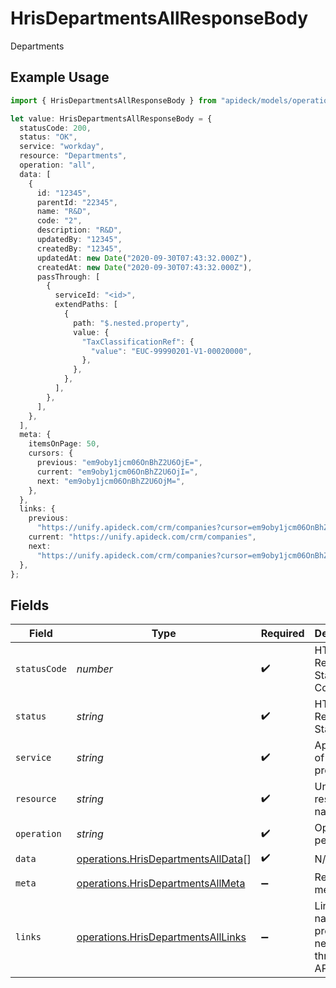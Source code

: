 # HrisDepartmentsAllResponseBody

Departments

## Example Usage

```typescript
import { HrisDepartmentsAllResponseBody } from "apideck/models/operations";

let value: HrisDepartmentsAllResponseBody = {
  statusCode: 200,
  status: "OK",
  service: "workday",
  resource: "Departments",
  operation: "all",
  data: [
    {
      id: "12345",
      parentId: "22345",
      name: "R&D",
      code: "2",
      description: "R&D",
      updatedBy: "12345",
      createdBy: "12345",
      updatedAt: new Date("2020-09-30T07:43:32.000Z"),
      createdAt: new Date("2020-09-30T07:43:32.000Z"),
      passThrough: [
        {
          serviceId: "<id>",
          extendPaths: [
            {
              path: "$.nested.property",
              value: {
                "TaxClassificationRef": {
                  "value": "EUC-99990201-V1-00020000",
                },
              },
            },
          ],
        },
      ],
    },
  ],
  meta: {
    itemsOnPage: 50,
    cursors: {
      previous: "em9oby1jcm06OnBhZ2U6OjE=",
      current: "em9oby1jcm06OnBhZ2U6OjI=",
      next: "em9oby1jcm06OnBhZ2U6OjM=",
    },
  },
  links: {
    previous:
      "https://unify.apideck.com/crm/companies?cursor=em9oby1jcm06OnBhZ2U6OjE%3D",
    current: "https://unify.apideck.com/crm/companies",
    next:
      "https://unify.apideck.com/crm/companies?cursor=em9oby1jcm06OnBhZ2U6OjM",
  },
};
```

## Fields

| Field                                                                                    | Type                                                                                     | Required                                                                                 | Description                                                                              | Example                                                                                  |
| ---------------------------------------------------------------------------------------- | ---------------------------------------------------------------------------------------- | ---------------------------------------------------------------------------------------- | ---------------------------------------------------------------------------------------- | ---------------------------------------------------------------------------------------- |
| `statusCode`                                                                             | *number*                                                                                 | :heavy_check_mark:                                                                       | HTTP Response Status Code                                                                | 200                                                                                      |
| `status`                                                                                 | *string*                                                                                 | :heavy_check_mark:                                                                       | HTTP Response Status                                                                     | OK                                                                                       |
| `service`                                                                                | *string*                                                                                 | :heavy_check_mark:                                                                       | Apideck ID of service provider                                                           | workday                                                                                  |
| `resource`                                                                               | *string*                                                                                 | :heavy_check_mark:                                                                       | Unified API resource name                                                                | Departments                                                                              |
| `operation`                                                                              | *string*                                                                                 | :heavy_check_mark:                                                                       | Operation performed                                                                      | all                                                                                      |
| `data`                                                                                   | [operations.HrisDepartmentsAllData](../../models/operations/hrisdepartmentsalldata.md)[] | :heavy_check_mark:                                                                       | N/A                                                                                      |                                                                                          |
| `meta`                                                                                   | [operations.HrisDepartmentsAllMeta](../../models/operations/hrisdepartmentsallmeta.md)   | :heavy_minus_sign:                                                                       | Response metadata                                                                        |                                                                                          |
| `links`                                                                                  | [operations.HrisDepartmentsAllLinks](../../models/operations/hrisdepartmentsalllinks.md) | :heavy_minus_sign:                                                                       | Links to navigate to previous or next pages through the API                              |                                                                                          |